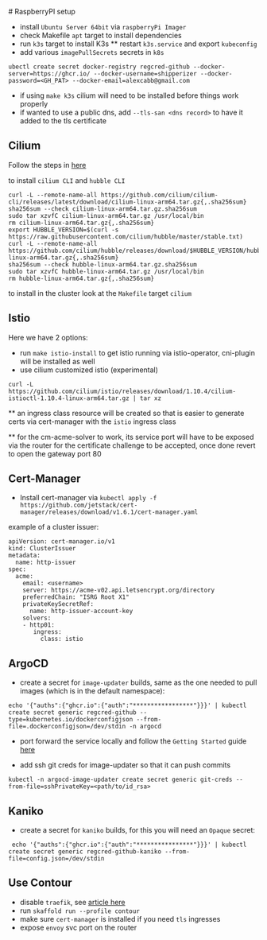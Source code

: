 # RaspberryPI setup

* install `Ubuntu Server 64bit` via `raspberryPi Imager`
* check Makefile `apt` target to install dependencies
* run `k3s` target to install K3s
** restart `k3s.service` and export `kubeconfig`
* add various `imagePullSecrets` secrets in `k8s`

```
ubectl create secret docker-registry regcred-github --docker-server=https://ghcr.io/ --docker-username=shipperizer --docker-password=<GH_PAT> --docker-email=alexcabb@gmail.com
```

* if using `make k3s` cilium will need to be installed before things work properly
* if wanted to use a public dns, add `--tls-san <dns record>` to have it added to the tls certificate


## Cilium

Follow the steps in [here](https://docs.cilium.io/en/stable/gettingstarted/k8s-install-default/)

to install `cilium CLI` and `hubble CLI`

```
curl -L --remote-name-all https://github.com/cilium/cilium-cli/releases/latest/download/cilium-linux-arm64.tar.gz{,.sha256sum}
sha256sum --check cilium-linux-arm64.tar.gz.sha256sum
sudo tar xzvfC cilium-linux-arm64.tar.gz /usr/local/bin
rm cilium-linux-arm64.tar.gz{,.sha256sum}
export HUBBLE_VERSION=$(curl -s https://raw.githubusercontent.com/cilium/hubble/master/stable.txt)
curl -L --remote-name-all https://github.com/cilium/hubble/releases/download/$HUBBLE_VERSION/hubble-linux-arm64.tar.gz{,.sha256sum}
sha256sum --check hubble-linux-arm64.tar.gz.sha256sum
sudo tar xzvfC hubble-linux-arm64.tar.gz /usr/local/bin
rm hubble-linux-arm64.tar.gz{,.sha256sum}
```

to install in the cluster look at the `Makefile` target `cilium`


## Istio

Here we have 2 options:
* run `make istio-install` to get istio running via istio-operator, cni-plugin will be installed as well
* use cilium customized istio (experimental)
```
curl -L https://github.com/cilium/istio/releases/download/1.10.4/cilium-istioctl-1.10.4-linux-arm64.tar.gz | tar xz
```

** an ingress class resource will be created so that is easier to generate certs via cert-manager with the `istio` ingress class 

** for the cm-acme-solver to work, its service port will have to be exposed via the router for the certificate challenge to be accepted, once done revert to open the gateway port 80 

## Cert-Manager

* Install cert-manager via `kubectl apply -f https://github.com/jetstack/cert-manager/releases/download/v1.6.1/cert-manager.yaml`


example of a cluster issuer:

```
apiVersion: cert-manager.io/v1
kind: ClusterIssuer
metadata:
  name: http-issuer
spec:
  acme:
    email: <username>
    server: https://acme-v02.api.letsencrypt.org/directory
    preferredChain: "ISRG Root X1"
    privateKeySecretRef:
      name: http-issuer-account-key
    solvers:
    - http01:
       ingress:
         class: istio
```


## ArgoCD

* create a secret for `image-updater` builds, same as the one needed to pull images (which is in the default namespace):
```
echo '{"auths":{"ghcr.io":{"auth":"*****************"}}}' | kubectl create secret generic regcred-github --type=kubernetes.io/dockerconfigjson --from-file=.dockerconfigjson=/dev/stdin -n argocd
```
* port forward the service locally and follow the `Getting Started` guide [here](https://argoproj.github.io/argo-cd/getting_started/)


* add ssh git creds for image-updater so that it can push commits  

```
kubectl -n argocd-image-updater create secret generic git-creds --from-file=sshPrivateKey=<path/to/id_rsa>
```

## Kaniko

* create a secret for `kaniko` builds, for this you will need an `Opaque` secret:

```
 echo '{"auths":{"ghcr.io":{"auth":"****************"}}}' | kubectl create secret generic regcred-github-kaniko --from-file=config.json=/dev/stdin
 ```


## Use Contour

* disable `traefik`, see [article here](https://rancher.com/blog/2020/deploy-an-ingress-controllers)
* run `skaffold run --profile contour`
* make sure `cert-manager` is installed if you need `tls` ingresses
* expose `envoy` svc port on the router


